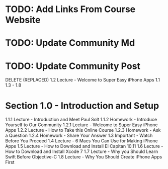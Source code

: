 # TODO: Add Links From Course Website #
# TODO: Update Community Md #
# TODO: Update Community Post #
  
 DELETE (REPLACED)
1.2 Lecture - Welcome to Super Easy iPhone Apps
1.1
1.3 - 1.8

# Section 1.0 - Introduction and Setup #

1.1.1 Lecture - Introduction and Meet Paul Solt
1.1.2 Homework - Introduce Yourself to Our Community
1.2.1 Lecture - Welcome to Super Easy iPhone Apps
1.2.2 Lecture - How to Take this Online Course
1.2.3 Homework - Ask a Question
1.2.4 Homework - Share Your Answer
1.3 Important - Watch Before You Proceed
1.4 Lecture - 6 Macs You Can Use for Making iPhone Apps
1.5 Lecture - How to Download and Install El Capitan 10.11
1.6 Lecture - How to Download and Install Xcode 7
1.7 Lecture - Why you Should Learn Swift Before Objective-C
1.8 Lecture - Why You Should Create iPhone Apps First
